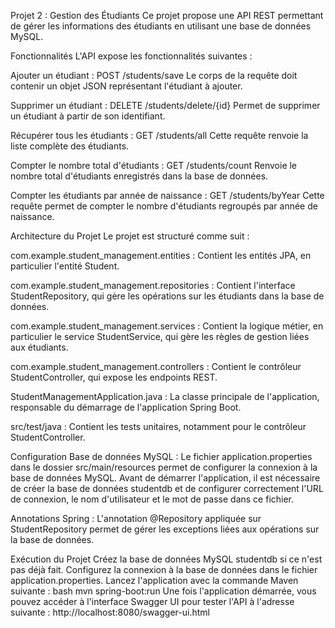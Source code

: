 Projet 2 : Gestion des Étudiants
Ce projet propose une API REST permettant de gérer les informations des étudiants en utilisant une base de données MySQL.

Fonctionnalités
L'API expose les fonctionnalités suivantes :

Ajouter un étudiant :
POST /students/save
Le corps de la requête doit contenir un objet JSON représentant l'étudiant à ajouter.

Supprimer un étudiant :
DELETE /students/delete/{id}
Permet de supprimer un étudiant à partir de son identifiant.

Récupérer tous les étudiants :
GET /students/all
Cette requête renvoie la liste complète des étudiants.

Compter le nombre total d'étudiants :
GET /students/count
Renvoie le nombre total d'étudiants enregistrés dans la base de données.

Compter les étudiants par année de naissance :
GET /students/byYear
Cette requête permet de compter le nombre d'étudiants regroupés par année de naissance.

Architecture du Projet
Le projet est structuré comme suit :

com.example.student_management.entities : Contient les entités JPA, en particulier l'entité Student.

com.example.student_management.repositories : Contient l'interface StudentRepository, qui gère les opérations sur les étudiants dans la base de données.

com.example.student_management.services : Contient la logique métier, en particulier le service StudentService, qui gère les règles de gestion liées aux étudiants.

com.example.student_management.controllers : Contient le contrôleur StudentController, qui expose les endpoints REST.

StudentManagementApplication.java : La classe principale de l'application, responsable du démarrage de l'application Spring Boot.

src/test/java : Contient les tests unitaires, notamment pour le contrôleur StudentController.

Configuration
Base de données MySQL :
Le fichier application.properties dans le dossier src/main/resources permet de configurer la connexion à la base de données MySQL.
Avant de démarrer l'application, il est nécessaire de créer la base de données studentdb et de configurer correctement l'URL de connexion, le nom d'utilisateur et le mot de passe dans ce fichier.

Annotations Spring :
L'annotation @Repository appliquée sur StudentRepository permet de gérer les exceptions liées aux opérations sur la base de données.

Exécution du Projet
Créez la base de données MySQL studentdb si ce n'est pas déjà fait.
Configurez la connexion à la base de données dans le fichier application.properties.
Lancez l'application avec la commande Maven suivante :
bash
mvn spring-boot:run
Une fois l'application démarrée, vous pouvez accéder à l'interface Swagger UI pour tester l'API à l'adresse suivante :
http://localhost:8080/swagger-ui.html

